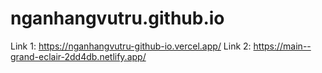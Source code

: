 # nganhangvutru.github.io
Link 1: https://nganhangvutru-github-io.vercel.app/
Link 2: https://main--grand-eclair-2dd4db.netlify.app/
